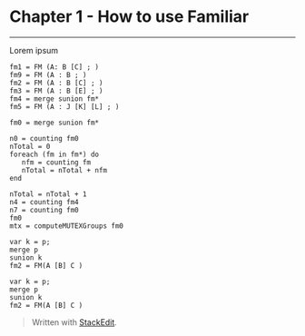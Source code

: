 Chapter 1 - How to use Familiar
=========

------


Lorem ipsum

```familiar
fm1 = FM (A: B [C] ; )
fm9 = FM (A : B ; )
fm2 = FM (A : B [C] ; )
fm3 = FM (A : B [E] ; )
fm4 = merge sunion fm*
fm5 = FM (A : J [K] [L] ; )

fm0 = merge sunion fm*

n0 = counting fm0
nTotal = 0
foreach (fm in fm*) do
   nfm = counting fm
   nTotal = nTotal + nfm
end

nTotal = nTotal + 1
n4 = counting fm4
n7 = counting fm0
fm0
mtx = computeMUTEXGroups fm0

```

```familiar
var k = p;
merge p
sunion k
fm2 = FM(A [B] C )
```


```familiar
var k = p;
merge p
sunion k
fm2 = FM(A [B] C )
```

> Written with [StackEdit](https://stackedit.io/).